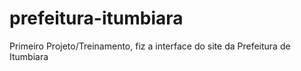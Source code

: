 # prefeitura-itumbiara
Primeiro Projeto/Treinamento, fiz a interface do site da Prefeitura de Itumbiara

